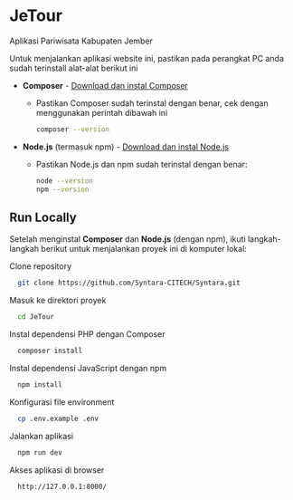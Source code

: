 # JeTour
Aplikasi Pariwisata Kabupaten Jember


Untuk menjalankan aplikasi website ini, pastikan pada perangkat PC anda sudah terinstall alat-alat berikut ini

-   **Composer** - [Download dan instal Composer](https://getcomposer.org/)

    -   Pastikan Composer sudah terinstal dengan benar, cek dengan menggunakan perintah dibawah ini
        ```bash
        composer --version
        ```

-   **Node.js** (termasuk npm) - [Download dan instal Node.js](https://nodejs.org/)
    -   Pastikan Node.js dan npm sudah terinstal dengan benar:
        ```bash
        node --version
        npm --version
        ```

## Run Locally

Setelah menginstal **Composer** dan **Node.js** (dengan npm), ikuti langkah-langkah berikut untuk menjalankan proyek ini di komputer lokal:

Clone repository

```bash
  git clone https://github.com/Syntara-CITECH/Syntara.git
```

Masuk ke direktori proyek

```bash
  cd JeTour
```

Instal dependensi PHP dengan Composer

```bash
  composer install
```

Instal dependensi JavaScript dengan npm

```bash
  npm install
```

Konfigurasi file environment

```bash
  cp .env.example .env
```

Jalankan aplikasi

```bash
  npm run dev
```

Akses aplikasi di browser

```bash
  http://127.0.0.1:8000/
```
